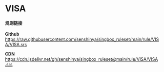 # VISA

#### 规则链接

**Github**
https://raw.githubusercontent.com/senshinya/singbox_ruleset/main/rule/VISA/VISA.srs

**CDN**
https://cdn.jsdelivr.net/gh/senshinya/singbox_ruleset@main/rule/VISA/VISA.srs